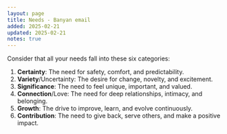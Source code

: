 ```yaml
---
layout: page
title: Needs - Banyan email
added: 2025-02-21
updated: 2025-02-21
notes: true
---
```


Consider that all your needs fall into these six categories:

1. **Certainty**: The need for safety, comfort, and predictability.
2. **Variety**/Uncertainty: The desire for change, novelty, and excitement.
3. **Significance**: The need to feel unique, important, and valued.
4. **Connection**/Love: The need for deep relationships, intimacy, and belonging.
5. **Growth**: The drive to improve, learn, and evolve continuously.
6. **Contribution**: The need to give back, serve others, and make a positive impact.
